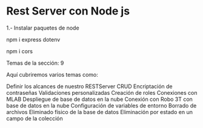# Rest Server con Node js

1.- Instalar paquetes de node

<!-- Configura variables de entorno -->

npm i express dotenv

<!-- Middlewares -->

npm i cors

Temas de la sección: 9

Aquí cubriremos varios temas como:

Definir los alcances de nuestro RESTServer
CRUD
Encriptación de contraseñas
Validaciones personalizadas
Creación de roles
Conexiones con MLAB
Despliegue de base de datos en la nube
Conexión con Robo 3T con base de datos en la nube
Configuración de variables de entorno
Borrado de archivos
Eliminado físico de la base de datos
Eliminación por estado en un campo de la colección
